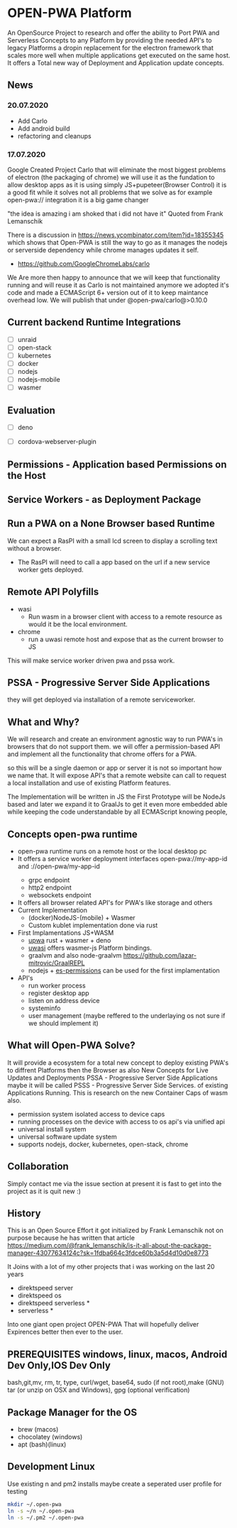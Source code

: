 # OPEN-PWA Platform 
An OpenSource Project to research and offer the ability to Port PWA and Serverless Concepts to any Platform by providing the needed API's to legacy Platforms a dropin replacement for the electron framework that scales more well when multiple applications get executed on the same host. It offers a Total new way of Deployment and Application update concepts.

## News 

### 20.07.2020
- Add Carlo
- Add android build 
- refactoring and cleanups

### 17.07.2020
Google Created Project Carlo that will eliminate the most biggest problems of electron (the packaging of chrome) we will use it as the fundation to allow desktop apps as it is using simply JS+pupeteer(Browser Control) it is a good fit while it solves not all problems that we solve as for example open-pwa:// integration it is a big game changer 

"the idea is amazing i am shoked that i did not have it" Quoted from Frank Lemanschik

There is a discussion in https://news.ycombinator.com/item?id=18355345 which shows that Open-PWA is still the way to go as it manages the nodejs or serverside dependency while chrome manages updates it self.
- https://github.com/GoogleChromeLabs/carlo

We Are more then happy to announce that we will keep that functionality running and will reuse it as Carlo is not maintained anymore we adopted it's code and made a ECMAScript 6+ version out of it to keep maintance overhead low. We will publish that under @open-pwa/carlo@>0.10.0


## Current backend Runtime Integrations
- [ ] unraid
- [ ] open-stack
- [ ] kubernetes
- [ ] docker
- [ ] nodejs
- [ ] nodejs-mobile
- [ ] wasmer

## Evaluation
- [ ] deno
- [ ] cordova-webserver-plugin


## Permissions - Application based Permissions on the Host

## Service Workers - as Deployment Package

## Run a PWA on a None Browser based Runtime
We can expect a RasPI with a small lcd screen to display a scrolling text without a browser.
- The RasPI will need to call a app based on the url if a new service worker gets deployed.

## Remote API Polyfills
- wasi
  - Run wasm in a browser client with access to a remote resource as would it be the local environment.
- chrome
  - run a uwasi remote host and expose that as the current browser to JS
  
This will make service worker driven pwa and pssa work.

## PSSA - Progressive Server Side Applications
they will get deployed via installation of a remote serviceworker.
  
## What and Why?
We will research and create an environment agnostic way to run PWA's in browsers that do not support them. we will offer a permission-based API and implement all the functionality that chrome offers for a PWA.

so this will be a single daemon or app or server it is not so important how we name that. It will expose API's that a remote website can call to request a local installation and use of existing Platform features.

The Implementation will be written in JS the First Prototype will be NodeJs based and later we expand it to GraalJs to get it even more embedded able while keeping the code understandable by all ECMAScript knowing people,

## Concepts open-pwa runtime
- open-pwa runtime runs on a remote host or the local desktop pc
- It offers a service worker deployment interfaces open-pwa://my-app-id and <protocol>://open-pwa/my-app-id
    - grpc endpoint 
    - http2 endpoint
    - websockets endpoint
- It offers all browser related API's for PWA's like storage and others
- Current Implementation
  - (docker)NodeJS-(mobile) + Wasmer
  - Custom kublet implementation done via rust 
- First Implamentations JS+WASM
  - [upwa](https://github.com/direktspeed/upwa) rust + wasmer + deno
  - [uwasi](https://github.com/direktspeed/uwasi) offers wasmer-js Platform bindings.
  - graalvm and also node-graalvm https://github.com/lazar-mitrovic/GraalREPL
  - nodejs + [es-permissions](https://github.com/direktspeed/es-permissions) can be used for the first implamentation
- API's
  - run worker process
  - register desktop app 
  - listen on address device
  - systeminfo
  - user management (maybe reffered to the underlaying os not sure if we should implement it)

## What will Open-PWA Solve?
It will provide a ecosystem for a total new concept to deploy existing PWA's to diffrent Platforms then the Browser as also 
New Concepts for Live Updates and Deployments PSSA - Progressive Server Side Applications maybe it will be called PSSS - Progressive Server Side Services. of existing Applications Running. This is research on the new Container Caps of wasm also.
- permission system isolated access to device caps
- running processes on the device with access to os api's via unified api
- universal install system
- universal software update system
- supports nodejs, docker, kubernetes, open-stack, chrome

## Collaboration
Simply contact me via the issue section at present it is fast to get into the project as it is quit new :)


## History
This is an Open Source Effort it got initialized by Frank Lemanschik not on purpose because he has written that article
https://medium.com/@frank_lemanschik/is-it-all-about-the-package-manager-43077634124c?sk=1fdba664c3fdce60b3a5d4d10d0e8773

It Joins with a lot of my other projects that i was working on the last 20 years
- direktspeed server
- direktspeed os
- direktspeed serverless *
- serverless *

Into one giant open project OPEN-PWA That will hopefully deliver Expirences better then ever to the user.

## PREREQUISITES windows, linux, macos, Android Dev Only,IOS  Dev Only
bash,git,mv, rm, tr, type, curl/wget, base64, sudo (if not root),make (GNU)
tar (or unzip on OSX and Windows),
gpg (optional verification)

## Package Manager for the OS
- brew (macos)
- chocolatey (windows)
- apt (bash)(linux)



## Development Linux
Use existing n and pm2 installs maybe create a seperated user profile for testing

```bash
mkdir ~/.open-pwa
ln -s ~/n ~/.open-pwa
ln -s ~/.pm2 ~/.open-pwa

```